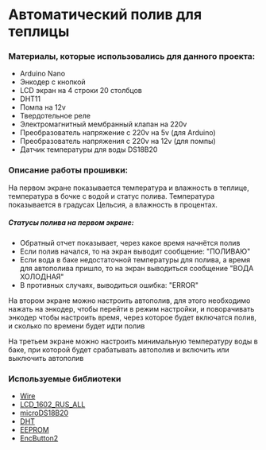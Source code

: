 # Автоматический полив для теплицы
### Материалы, которые использовались для данного проекта:
- Arduino Nano
- Энкодер с кнопкой
- LCD экран на 4 строки 20 столбцов
- DHT11
- Помпа на 12v
- Твердотельное реле
- Электромагнитный мембранный клапан на 220v
- Преобразователь напряжение с 220v на 5v (для Arduino)
- Преобразователь напряжения с 220v на 12v (для помпы)
- Датчик температуры для воды DS18B20
### Описание работы прошивки:
На первом экране показывается температура и влажность в теплице, температура в бочке с водой и статус полива. Температура показывается в градусах Цельсия, а влажность в процентах.
##### Статусы полива на первом экране:
- Обратный отчет показывает, через какое время начнётся полив
- Если полив начался, то на экран выводит сообщение: "ПОЛИВАЮ"
- Если вода в баке недостаточной температуры для полива, а время для автополива пришло, то на экран выводиться сообщение "ВОДА ХОЛОДНАЯ"
- В противных случаях, выводиться ошибка: "ERROR"

На втором экране можно настроить автополив, для этого необходимо нажать на энкодер, чтобы перейти в режим настройки, и поворачивать энкодер чтобы настроить время, через которое будет включатся полив, и сколько по времени будет идти полив

На третьем экране можно настроить минимальную температуру воды в баке, при которой будет срабатывать автополив и включить или выключить автополив
### Используемые библиотеки
- [Wire](https://www.arduino.cc/reference/en/language/functions/communication/wire/)
- [LCD_1602_RUS_ALL](https://github.com/ssilver2007/LCD_1602_RUS_ALL)
- [microDS18B20](https://github.com/GyverLibs/microDS18B20)
- [DHT](https://github.com/adafruit/DHT-sensor-library)
- [EEPROM](https://docs.arduino.cc/learn/built-in-libraries/eeprom)
- [EncButton2](https://github.com/GyverLibs/EncButton)
